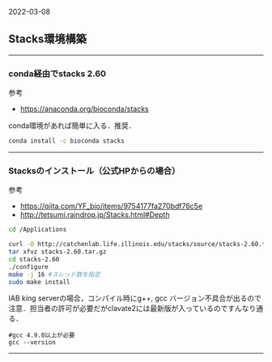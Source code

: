 2022-03-08
## Stacks環境構築


---
### conda経由でstacks 2.60

参考

- https://anaconda.org/bioconda/stacks

conda環境があれば簡単に入る．推奨．

```sh
conda install -c bioconda stacks

```

---
### Stacksのインストール（公式HPからの場合）

参考

- https://qiita.com/YF_bio/items/9754177fa270bdf76c5e
- http://tetsumi.raindrop.jp/Stacks.html#Depth

```sh
cd /Applications

curl -O http://catchenlab.life.illinois.edu/stacks/source/stacks-2.60.tar.gz
tar xfvz stacks-2.60.tar.gz　
cd stacks-2.60
./configure
make -j 16 #スレッド数を指定
sudo make install
```

IAB king serverの場合，コンパイル時にg++, gcc バージョン不具合が出るので注意．担当者の許可が必要だがclavate2には最新版が入っているのですんなり通る．

```
#gcc 4.9.0以上が必要
gcc --version
```
---




